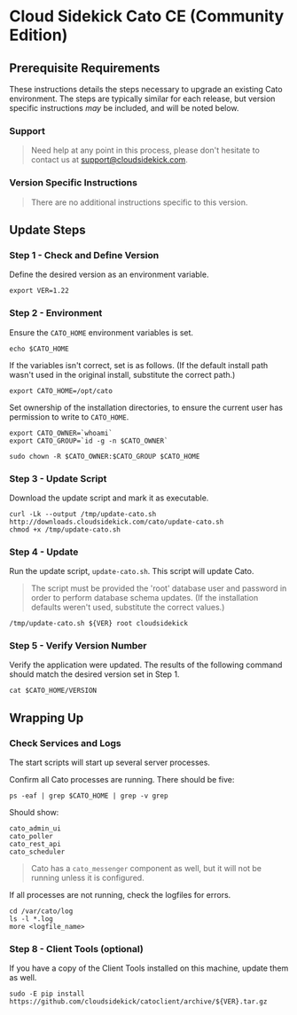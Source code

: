 # Cloud Sidekick Cato CE (Community Edition) 

## Prerequisite Requirements

These instructions details the steps necessary to upgrade an existing Cato environment.
The steps are typically similar for each release, but version specific instructions _may_ be included, and will be noted below.

### Support

> Need help at any point in this process, please don't hesitate to contact us at support@cloudsidekick.com.

### Version Specific Instructions

> There are no additional instructions specific to this version.

## Update Steps

### Step 1 - Check and Define Version

Define the desired version as an environment variable.

    export VER=1.22

### Step 2 - Environment

Ensure the `CATO_HOME` environment variables is set.

    echo $CATO_HOME
    
If the variables isn't correct, set is as follows.  (If the default install path wasn't used in the original install, substitute the correct path.)

    export CATO_HOME=/opt/cato

Set ownership of the installation directories, to ensure the current user has permission to write to `CATO_HOME`.
    
    export CATO_OWNER=`whoami`
    export CATO_GROUP=`id -g -n $CATO_OWNER`

	sudo chown -R $CATO_OWNER:$CATO_GROUP $CATO_HOME
	
### Step 3 - Update Script

Download the update script and mark it as executable.

	curl -Lk --output /tmp/update-cato.sh http://downloads.cloudsidekick.com/cato/update-cato.sh
	chmod +x /tmp/update-cato.sh

### Step 4 - Update

Run the update script, `update-cato.sh`. This script will update Cato.

> The script must be provided the 'root' database user and password in order to perform database schema updates. (If the installation defaults weren't used, substitute the correct values.)

    /tmp/update-cato.sh ${VER} root cloudsidekick

### Step 5 - Verify Version Number

Verify the application were updated.  The results of the following command should match the desired version set in Step 1.

	cat $CATO_HOME/VERSION


## Wrapping Up

### Check Services and Logs

The start scripts will start up several server processes.

Confirm all Cato processes are running.  There should be five:

    ps -eaf | grep $CATO_HOME | grep -v grep
	
Should show:
    
    cato_admin_ui
    cato_poller
    cato_rest_api
    cato_scheduler
    
> Cato has a `cato_messenger` component as well, but it will not be running unless it is configured.


If all processes are not running, check the logfiles for errors. 


	cd /var/cato/log
	ls -l *.log
	more <logfile_name>

### Step 8 - Client Tools (optional)

If you have a copy of the Client Tools installed on this machine, update them as well.

    sudo -E pip install https://github.com/cloudsidekick/catoclient/archive/${VER}.tar.gz
